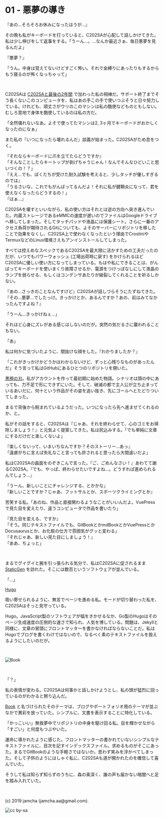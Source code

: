 

# 01 - 悪夢の導き

『あの…そろそろお休みになったほうが…』

その晩も私がキーボードを打っていると、C202SAが心配して話しかけてきた。私は少し伸びをして返事をする。「うーん…。…なんか最近さぁ、毎日悪夢を見るんだよ」

『悪夢？』

「うん。中身は覚えてないけどすごく怖い。それで金縛りにあったりもするからもう寝るのが怖くなっちゃって」

<br>

C202SAは [C202SAと最後の2年間](https://jamcha-aa.github.io/c202sa/) で加わった私の相棒だ。サポート終了までそう長くないこのコンピュータを、私はあの手この手で使いつぶそうと日々努力している。けれども、頑丈さがウリのこのマシンは私の酷使などものともしない。むしろ意地で身体を酷使しているのは私の方だ。

「全然壊れないなあ。よそで使ってたマシンは2, 3ヶ月でキーボードがおかしくなったのになぁ」

また私の『いつになったら壊れるんだ』談義が始まった。C202SAがため息をつく。

『それならキーボードに爪を立てたらどうですか』  
「そんなことしたらキートップが剥げちゃうじゃん！なんでそんなひどいこと思いつくの！？」  
『ええ…でも、ぼくたちが受けた耐久試験を考えると、少しタッチが優しすぎるのでは』  
「うるさいな、これでもがんばってるんだよ！それに私が腱鞘炎になって、君を使えなくなったらどうするの！」  
『はぁ…』

C202SAを壊すといいながら、私の使い方はそれとは逆の方向へ突き進んでいた。内蔵ストレージであるeMMCの速度が遅いのでファイルはGoogleドライブへ移してしまった。そしてタッチパッドや液晶には保護シート。さらに一番のアクセス負荷が期待されるGitについても、よそのサーバーにリポジトリを移したことで効果をなくし、C202SA上で使わなくなったという理由でCrostiniやTermuxなどのLinux環境さえもアンインストールしてしまった。

すべては控えめなスペックであるC202SAを最大限に活かすための工夫だったのだが、いつでもパワーウォッシュ (工場出荷時に戻す) をかけられるほどC202SAに優しい使い方になってしまっている。もはや私にできることは、がんばってキーボードを使いまくり故障させるか、電源をつけっぱなしにして液晶のランプを弱らせる、もしくはコンデンサあたりが破裂してくれることを祈るしかない。

『あの…さっきのことなんですけど』C202SAが話しづらそうにたずねてきた。『その…悪夢…でしたっけ。きっかけとか、あるんですか？あの、前はみてなかったんですよね？』

「うーん…きっかけねぇ…」

それほど心身にズレがある感じはしないのだが。突然の気だるさに襲われることもない。

「あ」

私は何かに気づいたように、間抜けな顔をした。『わかりましたか？』

「これがきっかけかどうかはわからないけど、ずっと心残りなものがあったんだ」そう言って私はGitHubにあるひとつのリポジトリを開いた。

[黒檀の刃](https://github.com/jamcha-aa/EbonyBlades)。私がアカウントを作って最初期に始めた物語。シナリオは頭の中にあっても、力不足で形にできずにいた。そして、破滅の都で主人公が立ち止まっているあいだに、何十という作品がその姿を追い抜き、先にゴールへとたどりついてしまった。

まるで背後から睨まれているようだった。いつになったら先へ進ませてくれるのか、と。

私がその話をすると、C202SAは『じゃあ、それを終わらせて、心のゴミをお掃除しましょう！』と元気よく提案してきた。私は尻込みする。「でも単純に文章にするだけだと楽しくないよ」

『楽しくないって、いまいちなんですか？そのストーリー…あっ』  
「遠慮がちに言えば失礼なこと言っても許されると思ったら大間違いだよ」

私はC202SAの画面をのぞきこんで言った。『ご、ごめんなさい！』あわてて謝るC202SA。『でも、やっぱ、終わらせたいですよね…。どうすれば進められるんでしょう…』

「うーん、新しいことにチャレンジする、とかかな」  
『新しいことですか？じゃあ、フットサルとか、スポーツクライミングとか』

苦笑する私。「あのね、作品と直接関わるようなことがいいんだよ。VuePressで見た目を変えたり、違うコンピュータで作品を書いたり」

『見た目を変える、ですか』  
「そう。同じテキストファイルでも、GitBookとかmdBookとかVuePressとかDocusaurusとか、お化粧の仕方で雰囲気がグッと変わる」  
『それじゃあ、新しい見た目にしましょう！』  
「ああ、ちょっと」

<br>

まるでグイグイと腕を引っ張られる気分で、私はC202SAに促されるまま [StaticGen](https://www.staticgen.com/) を訪れた。そこには数百というソフトウェアが並んでいる。

「…」

[Hugo](https://gohugo.io/)

吸い寄せられるように、無言でページを進める私。モードが切り替わった私を、C202SAはそっと見守っている。

Hugo。JavaScript製のソフトウェアが幅をきかせるなか、Go製のHugoはそのページ生成速度の圧倒的な速さで知られ、人気を博している。問題は、Jekyllと同様に、文章の冒頭にフロントマッターを書かなければならないことだ。私はHugoでブログを書くわけではないので、なるべく素のテキストファイルを扱えるようにしたいのだが。

<br>

![Book](./book-theme.png)

<br>

「？」

私の表情が変わる。C202SAは何事かと話しかけようとし、私の頭が猛烈に回っているのがわかると黙り込んだ。

[Book](https://themes.gohugo.io/hugo-book/) と名づけられたそのテーマは、ブログやポートフォリオ用のテーマが並ぶなかで異彩を放っていた。シンプルに、文書を表示することに特化している。

「かっこいい」無我夢中でリポジトリの中身を駆け回る私。目を輝かせながら「すごい」と何度もつぶやいた。

運命に導かれたように感じた。フロントマッターの書かれていないシンプルなテキストファイルに、目次を記すインデックスファイル。求めるものがそこにあった。まるでGitBookのような手軽さではないか。思わず笑みを浮かべてしまった。そして子供のようにはしゃぐ私に、C202SAも道が開かれたのを確信して喜んでいた。

そうして私は知らず知らずのうちに、森の奥深く、誰の声も届かない暗闇へと足を踏み入れていた。

<br>
<br>
(c) 2019 jamcha (jamcha.aa@gmail.com).

![cc by-sa](https://i.creativecommons.org/l/by-sa/4.0/88x31.png)

